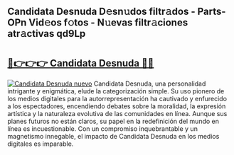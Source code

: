 ## Candidata Desnuda D𝚎sn𝚞dos filtr𝚊dos - Parts-OPn Vid𝚎os f𝚘tos - N𝚞evas filtr𝚊ciones atr𝚊ctivas qd9Lp

# <h2><a href="http://mbboil0.tromn.icu/?c=Candidata+Desnuda">🔗👉👉👉 Candidata Desnuda 🔗🔗</a></h2>

[![Candidata Desnuda nuevo](https://i.imgur.com/pEAQMta.gif)](http://mbboil0.tromn.icu/?c=Candidata+Desnuda)
Candidata Desnuda, una personalidad intrigante y enigmática, elude la categorización simple. Su uso pionero de los medios digitales para la autorrepresentación ha cautivado y enfurecido a los espectadores, encendiendo debates sobre la moralidad, la expresión artística y la naturaleza evolutiva de las comunidades en línea. Aunque sus planes futuros no están claros, su papel en la redefinición del mundo en línea es incuestionable. Con un compromiso inquebrantable y un magnetismo innegable, el impacto de Candidata Desnuda en los medios digitales es imparable.

